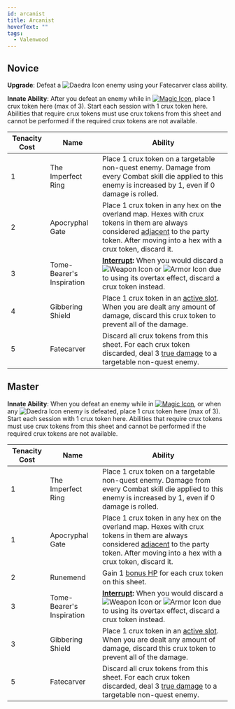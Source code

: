 ```yaml
---
id: arcanist
title: Arcanist
hoverText: ""
tags:
  - Valenwood
---
```


## Novice

**Upgrade**: Defeat a <img src="/icons/daedra.svg" alt="Daedra Icon" class="icon-svg" /> enemy using your Fatecarver class ability.

**Innate Ability**: After you defeat an enemy while in [<img src="/icons/magic.svg" alt="Magic Icon" class="icon-svg" />](/docs/all/battle-forms/magic), place 1 crux token here (max of 3). Start each session with 1 crux token here. Abilities that require crux tokens must use crux tokens from this sheet and cannot be performed if the required crux tokens are not available.

| Tenacity Cost | Name                      | Ability                                                                                                                                                                                                                                                                       |
| ------------- | ------------------------- | ----------------------------------------------------------------------------------------------------------------------------------------------------------------------------------------------------------------------------------------------------------------------------- |
| 1             | The Imperfect Ring        | Place 1 crux token on a targetable non-quest enemy. Damage from every Combat skill die applied to this enemy is increased by 1, even if 0 damage is rolled.                                                                                                                   |
| 2             | Apocryphal Gate           | Place 1 crux token in any hex on the overland map. Hexes with crux tokens in them are always considered [adjacent](/docs/all/glossary/adjacent) to the party token. After moving into a hex with a crux token, discard it.                                                    |
| 3             | Tome-Bearer's Inspiration | **[Interrupt](/docs/all/glossary/interrupt):** When you would discard a <img src="/icons/weapon.svg" alt="Weapon Icon" class="icon-svg" /> or <img src="/icons/armor.svg" alt="Armor Icon" class="icon-svg" /> due to using its overtax effect, discard a crux token instead. |
| 4             | Gibbering Shield          | Place 1 crux token in an [active slot](/docs/all/glossary/active-slot). When you are dealt any amount of damage, discard this crux token to prevent all of the damage.                                                                                                        |
| 5             | Fatecarver                | Discard all crux tokens from this sheet. For each crux token discarded, deal 3 [true damage](/docs/all/glossary/true-damage) to a targetable non-quest enemy.                                                                                                                 |

## Master

**Innate Ability**: When you defeat an enemy while in [<img src="/icons/magic.svg" alt="Magic Icon" class="icon-svg" />](/docs/all/battle-forms/magic), or when any <img src="/icons/daedra.svg" alt="Daedra Icon" class="icon-svg" /> enemy is defeated, place 1 crux token here (max of 3). Start each session with 1 crux token here. Abilities that require crux tokens must use crux tokens from this sheet and cannot be performed if the required crux tokens are not available.

| Tenacity Cost | Name                      | Ability                                                                                                                                                                                                                                                                       |
| ------------- | ------------------------- | ----------------------------------------------------------------------------------------------------------------------------------------------------------------------------------------------------------------------------------------------------------------------------- |
| 1             | The Imperfect Ring        | Place 1 crux token on a targetable non-quest enemy. Damage from every Combat skill die applied to this enemy is increased by 1, even if 0 damage is rolled.                                                                                                                   |
| 1             | Apocryphal Gate           | Place 1 crux token in any hex on the overland map. Hexes with crux tokens in them are always considered [adjacent](/docs/all/glossary/adjacent) to the party token. After moving into a hex with a crux token, discard it.                                                    |
| 2             | Runemend                  | Gain 1 [bonus HP](/docs/all/glossary/bonus-hp) for each crux token on this sheet.                                                                                                                                                                                             |
| 3             | Tome-Bearer's Inspiration | **[Interrupt](/docs/all/glossary/interrupt):** When you would discard a <img src="/icons/weapon.svg" alt="Weapon Icon" class="icon-svg" /> or <img src="/icons/armor.svg" alt="Armor Icon" class="icon-svg" /> due to using its overtax effect, discard a crux token instead. |
| 3             | Gibbering Shield          | Place 1 crux token in an [active slot](/docs/all/glossary/active-slot). When you are dealt any amount of damage, discard this crux token to prevent all of the damage.                                                                                                        |
| 5             | Fatecarver                | Discard all crux tokens from this sheet. For each crux token discarded, deal 3 [true damage](/docs/all/glossary/true-damage) to a targetable non-quest enemy.                                                                                                                 |
